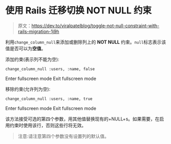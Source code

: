 # 使用 Rails 迁移切换 NOT NULL 约束

> 原文：<https://dev.to/viralpatelblog/toggle-not-null-constraint-with-rails-migration-1j9h>

利用`change_column_null`来添加或删除列上的 **NOT NULL** 约束。`null`标志表示该值是否可以为**空值**。

添加约束(表示列不能为空):

```
change_column_null :users, :name, false 
```

Enter fullscreen mode Exit fullscreen mode

移除约束(允许列为空):

```
change_column_null :users, :name, true 
```

Enter fullscreen mode Exit fullscreen mode

该方法接受可选的第四个参数，用其他值替换现有的+NULL+s。如果需要，在启用约束时使用该行，否则这些行将无效。

> 注意:请注意第四个参数没有设置列的默认值。